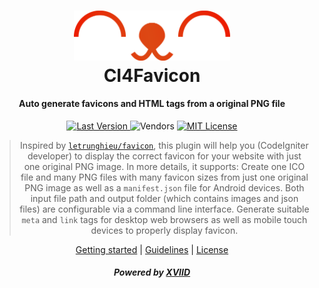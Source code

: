 <h1 align="center">
  <a href="https://github.com/officialxviid/disgester">
    <img src="https://raw.githubusercontent.com/officialxviid/officialxviid/main/assets/ci4favicon/logo-symbol.png" width="250"/>
  </a>
  <br>
  CI4Favicon
</h1>

<h4 align="center">Auto generate favicons and HTML tags from a original PNG file</h4>

<p align="center">
  <a href="https://github.com/officialxviid/disgester/releases" rel="nofollow">
    <img src="https://img.shields.io/badge/version-coming%20soon-brightgreen" alt="Last Version" data-canonical-src="https://img.shields.io/badge/version-1.0.0-brightgreen" style="max-width:100%;">
  </a>
  <img src="https://img.shields.io/badge/sponsors-8-pink" alt="Vendors" data-canonical-src="https://img.shields.io/badge/vendors-74-orange" style="max-width:100%;">
  <a href="https://github.com/officialxviid/disgester/blob/master/LICENSE" rel="nofollow">
    <img src="https://img.shields.io/badge/license-MIT-blue" alt="MIT License" data-canonical-src="https://img.shields.io/badge/license-MIT-blue" style="max-width:100%;">
    </a>
</p>

<blockquote align="center">
Inspired by <a href="https://github.com/letrunghieu/favicon" rel="nofollow"><code>letrunghieu/favicon</code></a>, this plugin will help you (CodeIgniter developer) to display the correct favicon for your website with just one original PNG image.
In more details, it supports: Create one ICO file and many PNG files with many favicon sizes from just one original PNG image as well as a <code>manifest.json</code> file for Android devices. Both input file path and output folder (which contains images and json files) are configurable via a command line interface. Generate suitable <code>meta</code> and <code>link</code> tags for desktop web browsers as well as mobile touch devices to properly display favicon.
</blockquote>

<p align="center">
  <a href="https://github.com/officialxviid/ci4favicon/wiki/Getting-Started">Getting started</a>&nbsp;|&nbsp;<a href="https://github.com/officialxviid/ci4favicon/wiki/Guidelines">Guidelines</a>&nbsp;|&nbsp;<a href="https://github.com/officialxviid/ci4favicon/blob/master/LICENSE">License</a>
</p>

<h5 align="center">Powered by <a href="https://xviid.net" target="_blank">XVIID</a></h5>

